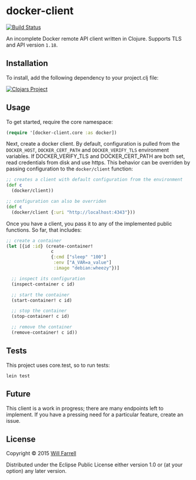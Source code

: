 # docker-client

[![Build Status](https://secure.travis-ci.org/wkf/docker-client-clj.png)](http://travis-ci.org/wkf/docker-client-clj)

An incomplete Docker remote API client written in Clojure. Supports TLS and API version `1.18`.

## Installation

To install, add the following dependency to your project.clj file:

[![Clojars Project](http://clojars.org/docker-client/latest-version.svg)](http://clojars.org/docker-client)

## Usage

To get started, require the core namespace:

```clojure
(require '[docker-client.core :as docker])
```

Next, create a docker client. By default, configuration is pulled from the `DOCKER_HOST`, `DOCKER_CERT_PATH` and `DOCKER_VERIFY_TLS` environment variables. If DOCKER_VERIFY_TLS and DOCKER_CERT_PATH are both set, read credentials from disk and use https. This behavior can be overriden by passing configuration to the `docker/client` function:

```clojure
;; creates a client with default configuration from the environment
(def c
  (docker/client))

;; configuration can also be overriden
(def c
  (docker/client {:uri "http://localhost:4343"}))

```

Once you have a client, you pass it to any of the implemented public functions. So far, that includes:

```clojure
;; create a container
(let [{id :id} (create-container!
                 c
                 {:cmd ["sleep" "100"]
                  :env ["A_VAR=a_value"]
                  :image "debian:wheezy"})]

  ;; inspect its configuration
  (inspect-container c id)

  ;; start the container
  (start-container! c id)

  ;; stop the container
  (stop-container! c id)

  ;; remove the container
  (remove-container! c id))
```

## Tests
This project uses core.test, so to run tests:

`lein test`

## Future

This client is a work in progress; there are many endpoints left to implement. If you have a pressing need for a particular feature, create an issue.

## License

Copyright © 2015 [Will Farrell](http://willfarrell.is)

Distributed under the Eclipse Public License either version 1.0 or (at your option) any later version.
